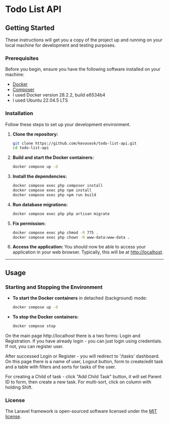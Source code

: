 # Todo List API
## Getting Started

These instructions will get you a copy of the project up and running on your local machine for development and testing purposes.

### Prerequisites

Before you begin, ensure you have the following software installed on your machine:

* [Docker](https://www.docker.com/products/docker-desktop)
* [Composer](https://getcomposer.org/)
* I used Docker version 28.2.2, build e6534b4
* I used Ubuntu 22.04.5 LTS

### Installation

Follow these steps to set up your development environment.

1.  **Clone the repository:**
    ```bash
    git clone https://github.com/kevasesk/todo-list-api.git
    cd todo-list-api
    ```

2.  **Build and start the Docker containers:**
    ```bash
    docker compose up -d
    ```


3.  **Install the dependencies:**
    ```bash
    docker compose exec php composer install
    docker compose exec php npm install
    docker compose exec php npm run build
    ```

5. **Run database migrations:**
    ```bash
    docker compose exec php php artisan migrate
    ```
   
6. **Fix permission:**
    ```bash
    docker compose exec php chmod -R 775 .
    docker compose exec php chown -R www-data:www-data .
    ```

7.  **Access the application:**
    You should now be able to access your application in your web browser. Typically, this will be at [http://localhost](http://localhost).

---

## Usage

### Starting and Stopping the Environment

* **To start the Docker containers** in detached (background) mode:
    ```bash
    docker compose up -d
    ```

* **To stop the Docker containers:**
    ```bash
    docker compose stop
    ```

On the main page http://localhost there is a two forms: Login and Registration.
If you have already login - you can just login using credentials.
If not, you can register user.

After successed Login or Register - you will redirect to '/tasks' dashboard.
On this page there is a name of user, Logout button, form to create/edit task 
and a table with filters and sorts for tasks of the user.

For creating a Child of task - click "Add Child Task" button, it will set Parent ID to form, then create a new task.
For multi-sort, click on column with holding Shift.


### License

The Laravel framework is open-sourced software licensed under the [MIT license](https://opensource.org/licenses/MIT).
